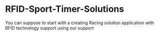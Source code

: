RFID-Sport-Timer-Solutions
==========================

You can suppose to start with a creating Racing solution application with RFID technology support using our support 